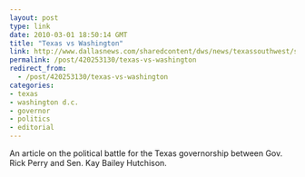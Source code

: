 ```yaml
---
layout: post
type: link
date: 2010-03-01 18:50:14 GMT
title: "Texas vs Washington"
link: http://www.dallasnews.com/sharedcontent/dws/news/texassouthwest/stories/DN-washington_28tex.ART.State.Edition2.4c685e1.html
permalink: /post/420253130/texas-vs-washington
redirect_from: 
  - /post/420253130/texas-vs-washington
categories:
- texas
- washington d.c.
- governor
- politics
- editorial
---
```

An article on the political battle for the Texas governorship between Gov. Rick Perry and Sen. Kay Bailey Hutchison.